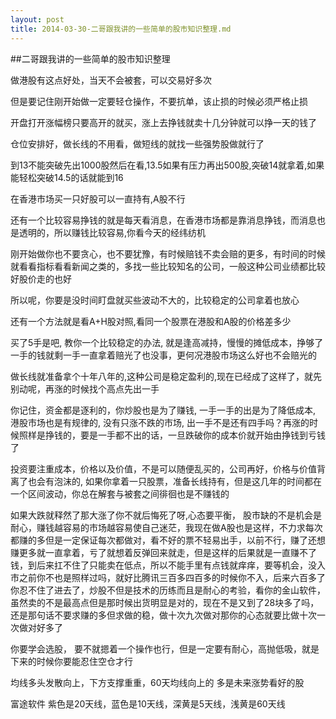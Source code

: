 ```yaml
---
layout: post
title: 2014-03-30-二哥跟我讲的一些简单的股市知识整理.md
---
```


##二哥跟我讲的一些简单的股市知识整理

做港股有这点好处，当天不会被套，可以交易好多次

但是要记住刚开始做一定要轻仓操作，不要抗单，该止损的时候必须严格止损

开盘打开涨幅榜只要高开的就买，涨上去挣钱就卖十几分钟就可以挣一天的钱了

仓位安排好，做长线的不用看，做短线的就找一些强势股做就行了

到13不能突破先出1000股然后在看,13.5如果有压力再出500股,突破14就拿着,如果能轻松突破14.5的话就能到16

在香港市场买一只好股可以一直持有,A股不行

还有一个比较容易挣钱的就是每天看消息，在香港市场都是靠消息挣钱，而消息也是透明的，所以赚钱比较容易,你看今天的经纬纺机

刚开始做你也不要贪心，也不要犹豫，有时候赔钱不卖会赔的更多，有时间的时候就看看指标看看新闻之类的，多找一些比较知名的公司，一般这种公司业绩都比较好股价走的也好

所以呢，你要是没时间盯盘就买些波动不大的，比较稳定的公司拿着也放心

还有一个方法就是看A+H股对照,看同一个股票在港股和A股的价格差多少

买了5手是吧, 教你一个比较稳定的办法, 就是逢高减持，慢慢的摊低成本，挣够了一手的钱就剩一手一直拿着赔光了也没事，更何况港股市场这么好也不会赔光的

做长线就准备拿个十年八年的,这种公司是稳定盈利的,现在已经成了这样了，就先别动呢，再涨的时候找个高点先出一手

你记住，资金都是逐利的，你炒股也是为了赚钱, 一手一手的出是为了降低成本, 港股市场也是有规律的, 没有只涨不跌的市场, 出一手不是还有四手吗？再涨的时候照样是挣钱的，要是一手都不出的话，一旦跌破你的成本价就开始由挣钱到亏钱了

投资要注重成本，价格以及价值，不是可以随便乱买的，公司再好，价格与价值背离了也会有泡沫的, 如果你拿着一只股票，准备长线持有，但是这几年的时间都在一个区间波动，你总在解套与被套之间徘徊也是不赚钱的

如果大跌就释然了那大涨了你不就后悔死了呀,心态要平衡， 股市缺的不是机会是耐心，赚钱越容易的市场越容易使自己迷茫，我现在做A股也是这样，不力求每次都赚的多但是一定保证每次都做对，看不好的票不轻易出手，以前不行，赚了还想赚更多就一直拿着，亏了就想着反弹回来就走，但是这样的后果就是一直赚不了钱，到后来扛不住了只能卖在低点，所以不能手里有点钱就痒痒，要等机会，没入市之前你不也是照样过吗，就好比腾讯三百多四百多的时候你不入，后来六百多了你忍不住了进去了，炒股不但是技术的历练而且是耐心的考验，看你的金山软件，虽然卖的不是最高点但是那时候出货明显是对的，现在不是又到了28块多了吗，还是那句话不要求赚的多但求做的稳，做十次九次做对那你的心态就要比做十次一次做对好多了

你要学会选股， 要不就摁着一个操作也行，但是一定要有耐心，高抛低吸，就是下来的时候你要能忍住空仓才行

均线多头发散向上，下方支撑重重，60天均线向上的 多是未来涨势看好的股

富途软件 紫色是20天线，蓝色是10天线，深黄是5天线，浅黄是60天线